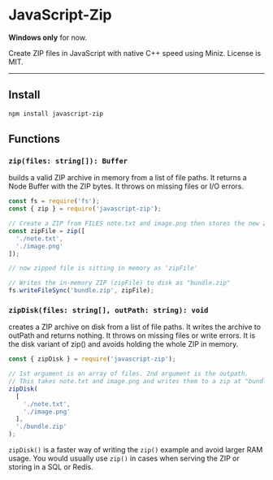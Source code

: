 # JavaScript-Zip

**Windows only** for now.

Create ZIP files in JavaScript with native C++ speed using Miniz. License is MIT.

---

## Install

```bash
npm install javascript-zip
```

## Functions

### `zip(files: string[]): Buffer`

builds a valid ZIP archive in memory from a list of file paths. It returns a Node Buffer with the ZIP bytes. It throws on missing files or I/O errors.

```js
const fs = require('fs');
const { zip } = require('javascript-zip');

// Create a ZIP from FILES note.txt and image.png then stores the new ZIP as zipFile.
const zipFile = zip([
  './note.txt',
  './image.png'
]);

// now zipped file is sitting in memory as 'zipFile'

// Writes the in-memory ZIP (zipFile) to disk as "bundle.zip"
fs.writeFileSync('bundle.zip', zipFile);
```

### `zipDisk(files: string[], outPath: string): void`
creates a ZIP archive on disk from a list of file paths. It writes the archive to outPath and returns nothing. It throws on missing files or write errors. It is the disk variant of zip() and avoids holding the whole ZIP in memory.

```js
const { zipDisk } = require('javascript-zip');

// 1st argument is an array of files. 2nd argument is the outpath. 
// This takes note.txt and image.png and writes them to a zip at "bundle.zip" in the same folder.
zipDisk(
  [
    './note.txt',
    './image.png'
  ],
  './bundle.zip'
);
```

`zipDisk()` is a faster way of writing the `zip()` example and avoid larger RAM usage. You would usually use `zip()` in cases when serving the ZIP or storing in a SQL or Redis.
